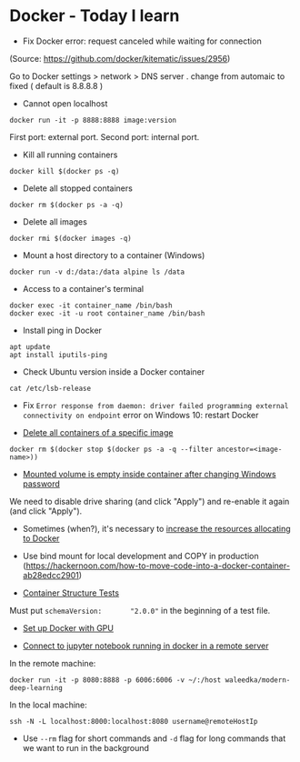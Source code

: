 # Docker - Today I learn

* Fix Docker error: request canceled while waiting for connection 

(Source: https://github.com/docker/kitematic/issues/2956)

Go to Docker settings > network > DNS server . change from automaic to fixed ( default is 8.8.8.8 )

* Cannot open localhost

```
docker run -it -p 8888:8888 image:version
```

First port: external port.
Second port: internal port.

* Kill all running containers

```
docker kill $(docker ps -q)
```

* Delete all stopped containers

```
docker rm $(docker ps -a -q)
```

* Delete all images

```
docker rmi $(docker images -q)
```

* Mount a host directory to a container (Windows)

```
docker run -v d:/data:/data alpine ls /data
```

* Access to a container's terminal

```
docker exec -it container_name /bin/bash
docker exec -it -u root container_name /bin/bash

```

* Install ping in Docker

```
apt update
apt install iputils-ping
```

* Check Ubuntu version inside a Docker container

```
cat /etc/lsb-release
```

* Fix `Error response from daemon: driver failed programming external connectivity on endpoint` error on Windows 10: restart Docker

* [Delete all containers of a specific image](https://stackoverflow.com/questions/32073971/stopping-docker-containers-by-image-name-ubuntu)

```
docker rm $(docker stop $(docker ps -a -q --filter ancestor=<image-name>))
```

* [Mounted volume is empty inside container after changing Windows password](https://stackoverflow.com/questions/38583900/mounted-volume-is-empty-inside-container)

We need to disable drive sharing (and click "Apply") and re-enable it again (and click "Apply").

* Sometimes (when?), it's necessary to [increase the resources allocating to Docker](https://stackoverflow.com/questions/44907444/error-137-on-docker-build-command-on-win7)

* Use bind mount for local development and COPY in production
(https://hackernoon.com/how-to-move-code-into-a-docker-container-ab28edcc2901)

* [Container Structure Tests](https://github.com/GoogleContainerTools/container-structure-test)

Must put `schemaVersion:       "2.0.0"` in the beginning of a test file.

* [Set up Docker with GPU](http://collabnix.com/introducing-new-docker-cli-api-support-for-nvidia-gpus-under-docker-engine-19-03-0-beta-release/)

* [Connect to jupyter notebook running in docker in a remote server](https://stackoverflow.com/questions/54572456/connect-to-jupyter-notebook-running-in-docker-on-a-remote-server)

In the remote machine:

```
docker run -it -p 8080:8888 -p 6006:6006 -v ~/:/host waleedka/modern-deep-learning
```

In the local machine:

```
ssh -N -L localhost:8000:localhost:8080 username@remoteHostIp
```

* Use `--rm` flag for short commands and `-d` flag for long commands that we want to run in the background

